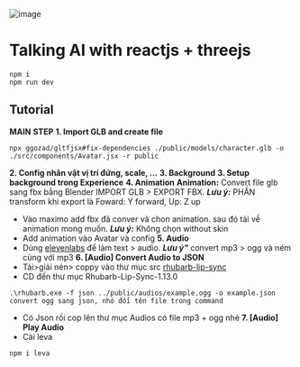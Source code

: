 ![image](https://miro.medium.com/v2/resize:fit:679/1*qofW14aEXsACy-LnsEC7gA.png)
# Talking AI with reactjs + threejs

```
npm i
npm run dev
```



<h2>Tutorial</h2>

**MAIN**
**STEP**
**1. Import GLB and create file**
```
npx ggozad/gltfjsx#fix-dependencies ./public/models/character.glb -o ./src/components/Avatar.jsx -r public
```
**2. Config nhân vật vị trí đứng, scale, ...**
**3. Background**
**3. Setup background trong Experience**
**4. Animation**
**Animation:** Convert file glb sang fbx bằng Blender IMPORT GLB > EXPORT FBX. ***Lưu ý:*** PHẦN transform khi export là Foward: Y forward, Up: Z up
* Vào maximo add fbx đã conver và chon animation. sau đó tải về animation mong muốn. ***Lưu ý:*** Không chọn without skin
* Add animation vào Avatar và config
**5. Audio**
* Dùng [elevenlabs](https://elevenlabs.io/app/speech-synthesis/text-to-speech)  để làm text > audio. 
***Lưu ý"*** convert mp3 > ogg và ném cùng với mp3
**6. [Audio] Convert Audio to JSON**
* Tải>giải nén> coppy vào thư mục src [rhubarb-lip-sync](https://github.com/DanielSWolf/rhubarb-lip-sync/releases) 
* CD đến thư mục Rhubarb-Lip-Sync-1.13.0
```
.\rhubarb.exe -f json ../public/audios/example.ogg -o example.json  convert ogg sang json, nhó đổi tên file trong command
```
* Có Json rồi cop lên thư mục Audios có file mp3 + ogg nhé
**7. [Audio] Play Audio**
* Cài leva
```
npm i leva
```


